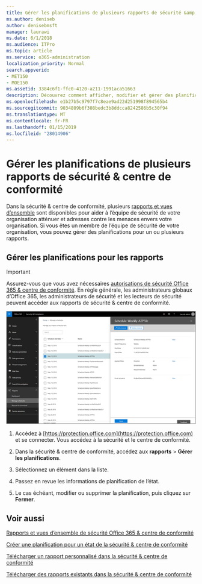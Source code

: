 ```yaml
---
title: Gérer les planifications de plusieurs rapports de sécurité &amp; centre de conformité
ms.author: deniseb
author: denisebmsft
manager: laurawi
ms.date: 6/1/2018
ms.audience: ITPro
ms.topic: article
ms.service: o365-administration
localization_priority: Normal
search.appverid:
- MET150
- MOE150
ms.assetid: 3384c6f1-ffc0-4120-a211-1991aca51663
description: Découvrez comment afficher, modifier et gérer des planifications pour les rapports de sécurité &amp; centre de conformité.
ms.openlocfilehash: e1b27b5c9797f7c8eae9ad22d251998f894565b4
ms.sourcegitcommit: 9034809b6f308bedc3b8ddcca8242586b5c30f94
ms.translationtype: MT
ms.contentlocale: fr-FR
ms.lasthandoff: 01/15/2019
ms.locfileid: "28014906"
---
```

# <a name="manage-schedules-for-multiple-reports-in-the-security-amp-compliance-center"></a>Gérer les planifications de plusieurs rapports de sécurité &amp; centre de conformité

Dans la sécurité &amp; centre de conformité, plusieurs [rapports et vues d’ensemble](reports-and-insights-in-security-and-compliance.md) sont disponibles pour aider à l’équipe de sécurité de votre organisation atténuer et adresses contre les menaces envers votre organisation. Si vous êtes un membre de l’équipe de sécurité de votre organisation, vous pouvez gérer des planifications pour un ou plusieurs rapports. 
  
## <a name="manage-schedules-for-reports"></a>Gérer les planifications pour les rapports

> [!IMPORTANT]
> Assurez-vous que vous avez nécessaires [autorisations de sécurité Office 365 &amp; centre de conformité](permissions-in-the-security-and-compliance-center.md). En règle générale, les administrateurs globaux d’Office 365, les administrateurs de sécurité et les lecteurs de sécurité peuvent accéder aux rapports de sécurité &amp; centre de conformité. 
  
![Dans la sécurité &amp; centre de conformité, cliquez sur rapports \> gérer les planifications](media/efa5e2f9-bf73-4f85-acea-f1ca7e2bca5e.png)

1. Accédez à [https://protection.office.com](https://protection.office.com) et se connecter. Vous accédez à la sécurité et le centre de conformité.

2. Dans la sécurité &amp; centre de conformité, accédez aux **rapports** \> **Gérer les planifications**.
    
3. Sélectionnez un élément dans la liste.
    
4. Passez en revue les informations de planification de l’état.
    
5. Le cas échéant, modifier ou supprimer la planification, puis cliquez sur **Fermer**.
    
## <a name="related-topics"></a>Voir aussi

[Rapports et vues d’ensemble de sécurité Office 365 &amp; centre de conformité](reports-and-insights-in-security-and-compliance.md)
  
[Créer une planification pour un état de la sécurité &amp; centre de conformité](create-a-schedule-for-a-report.md)
  
[Télécharger un rapport personnalisé dans la sécurité &amp; centre de conformité](set-up-and-download-a-custom-report.md)
  
[Télécharger des rapports existants dans la sécurité &amp; centre de conformité](download-existing-reports.md)
  

